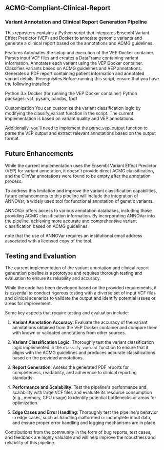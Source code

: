 ## ACMG-Compliant-Clinical-Report
### Variant Annotation and Clinical Report Generation Pipeline
This repository contains a Python script that integrates Ensembl Variant Effect Predictor (VEP) and Docker to annotate genomic variants and generate a clinical report based on the annotations and ACMG guidelines.

Features
Automates the setup and execution of the VEP Docker container.
Parses input VCF files and creates a DataFrame containing variant information.
Annotates each variant using the VEP Docker container.
Classifies variants based on ACMG guidelines and VEP annotations.
Generates a PDF report containing patient information and annotated variant details.
Prerequisites
Before running this script, ensure that you have the following installed:

Python 3.x
Docker (for running the VEP Docker container)
Python packages: vcf, pysam, pandas, fpdf

Customization
You can customize the variant classification logic by modifying the classify_variant function in the script. The current implementation is based on variant quality and VEP annotations.

Additionally, you'll need to implement the parse_vep_output function to parse the VEP output and extract relevant annotations based on the output format.

## Future Enhancements

While the current implementation uses the Ensembl Variant Effect Predictor (VEP) for variant annotation, it doesn't provide direct ACMG classification, and the ClinVar annotations were found to be empty after the annotation process.

To address this limitation and improve the variant classification capabilities, future enhancements to this pipeline will include the integration of ANNOVar, a widely used tool for functional annotation of genetic variants.

ANNOVar offers access to various annotation databases, including those providing ACMG classification information. By incorporating ANNOVar into the pipeline, achieving more accurate and comprehensive variant classification based on ACMG guidelines.

 note that the use of ANNOVar requires an institutional email address associated with a licensed copy of the tool. 

## Testing and Evaluation

The current implementation of the variant annotation and clinical report generation pipeline is a prototype and requires thorough testing and evaluation to ensure its reliability and accuracy.

While the code has been developed based on the provided requirements, it is essential to conduct rigorous testing with a diverse set of input VCF files and clinical scenarios to validate the output and identify potential issues or areas for improvement.

Some key aspects that require testing and evaluation include:

1. **Variant Annotation Accuracy**: Evaluate the accuracy of the variant annotations obtained from the VEP Docker container and compare them with known or validated annotations from other sources.

2. **Variant Classification Logic**: Thoroughly test the variant classification logic implemented in the `classify_variant` function to ensure that it aligns with the ACMG guidelines and produces accurate classifications based on the provided annotations.

3. **Report Generation**: Assess the generated PDF reports for completeness, readability, and adherence to clinical reporting standards.

4. **Performance and Scalability**: Test the pipeline's performance and scalability with large VCF files and evaluate its resource consumption (e.g., memory, CPU usage) to identify potential bottlenecks or areas for optimization.

5. **Edge Cases and Error Handling**: Thoroughly test the pipeline's behavior in edge cases, such as handling malformed or incomplete input data, and ensure proper error handling and logging mechanisms are in place.

Contributions from the community in the form of bug reports, test cases, and feedback are highly valuable and will help improve the robustness and reliability of this pipeline.



